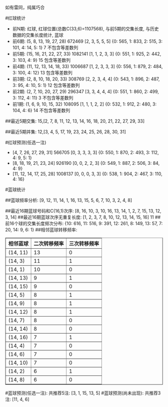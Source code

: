 <!-- 
.. title: 双色球2016137期(2016-11-22)数据分析报告
.. slug: slott-2016137-2016-11-22-report
.. date: 2016-11-23 08:00:00 UTC+08:00
.. tags: Lottery
.. link: 
.. description: 
.. type: text
-->

如有雷同，纯属巧合

<!-- TEASER_END-->

#红球统计

- 前N期: 红球, 红球位置(总数C(33,6)=1107568), 与前5期的交集长度, 与历史数据的交集长度统计, 蓝球
- 前6期: (5, 8, 13, 19, 27, 28) 672469 [2, 3, 5, 5, 5] {0: 565, 1: 833, 2: 515, 3: 101, 4: 14, 5: 1} 7 不包含等差数列
- 前5期: (15, 16, 21, 22, 27, 33) 1082141 [1, 1, 2, 3, 3] {0: 551, 1: 925, 2: 442, 3: 103, 4: 9} 15 包含等差数列
- 前4期: (11, 12, 13, 14, 18, 33) 1006687 [1, 2, 3, 3, 3] {0: 556, 1: 879, 2: 484, 3: 100, 4: 12} 13 包含等差数列
- 前3期: (2, 8, 10, 18, 20, 33) 308769 [2, 2, 3, 4, 4] {0: 543, 1: 896, 2: 487, 3: 95, 4: 10, 5: 1} 12 包含等差数列
- 前2期: (2, 7, 10, 20, 27, 29) 296347 [3, 3, 4, 4, 4] {0: 551, 1: 860, 2: 499, 3: 112, 4: 11} 3 不包含等差数列
- 前1期: (1, 6, 9, 10, 15, 32) 108095 [1, 1, 1, 2, 2] {0: 532, 1: 912, 2: 480, 3: 104, 4: 6} 14 不包含等差数列

##最近5期交集:
15,[2, 7, 8, 11, 12, 13, 14, 16, 18, 20, 21, 22, 27, 29, 33]

##最近5期并集:
12,[3, 4, 5, 17, 19, 23, 24, 25, 26, 28, 30, 31]

#红球预测(任选一注)

- [4, 7, 26, 27, 29, 31] 566705 [0, 3, 3, 3, 3] {0: 550, 1: 870, 2: 493, 3: 112, 4: 9, 5: 1}
- [8, 18, 19, 21, 23, 24] 926190 [0, 0, 2, 2, 3] {0: 549, 1: 887, 2: 506, 3: 84, 4: 9}
- [11, 12, 14, 17, 25, 28] 1008137 [0, 0, 0, 3, 3] {0: 538, 1: 904, 2: 467, 3: 110, 4: 16}

#蓝球统计

##蓝球频率分析:
[9, 12, 11, 14, 1, 16, 13, 15, 5, 6, 7, 10, 3, 2, 4, 8]

##最近16期蓝球号码和C(16,1)次序:
 [8, 16, 10, 3, 10, 16, 13, 14, 1, 2, 7, 15, 13, 12, 3, 14]
##最近16期蓝球次序无重复长度:
 [1, 2, 3, 7, 8, 10, 12, 13, 14, 15, 16] 11
##前16个球的交集长度频次分布:
{10: 616, 11: 516, 9: 391, 12: 261, 8: 149, 13: 57, 7: 20, 14: 9, 6: 1}
##相邻蓝球转移频率:
 <table border="1" class="table table-striped dataframe">
  <thead>
    <tr style="text-align: right;">
      <th>相邻蓝球</th>
      <th>二次转移频率</th>
      <th>三次转移频率</th>
    </tr>
  </thead>
  <tbody>
    <tr>
      <td>(14, 11)</td>
      <td>13</td>
      <td>0</td>
    </tr>
    <tr>
      <td>(14, 3)</td>
      <td>11</td>
      <td>1</td>
    </tr>
    <tr>
      <td>(14, 1)</td>
      <td>10</td>
      <td>0</td>
    </tr>
    <tr>
      <td>(14, 13)</td>
      <td>9</td>
      <td>1</td>
    </tr>
    <tr>
      <td>(14, 15)</td>
      <td>9</td>
      <td>0</td>
    </tr>
    <tr>
      <td>(14, 5)</td>
      <td>8</td>
      <td>1</td>
    </tr>
    <tr>
      <td>(14, 9)</td>
      <td>8</td>
      <td>1</td>
    </tr>
    <tr>
      <td>(14, 12)</td>
      <td>8</td>
      <td>1</td>
    </tr>
    <tr>
      <td>(14, 7)</td>
      <td>8</td>
      <td>0</td>
    </tr>
    <tr>
      <td>(14, 14)</td>
      <td>8</td>
      <td>0</td>
    </tr>
    <tr>
      <td>(14, 16)</td>
      <td>7</td>
      <td>1</td>
    </tr>
    <tr>
      <td>(14, 4)</td>
      <td>7</td>
      <td>0</td>
    </tr>
    <tr>
      <td>(14, 6)</td>
      <td>7</td>
      <td>0</td>
    </tr>
    <tr>
      <td>(14, 10)</td>
      <td>7</td>
      <td>0</td>
    </tr>
    <tr>
      <td>(14, 2)</td>
      <td>6</td>
      <td>1</td>
    </tr>
    <tr>
      <td>(14, 8)</td>
      <td>6</td>
      <td>0</td>
    </tr>
  </tbody>
</table>
#蓝球预测(任选一注):
共推荐5注: [3, 1, 15, 13, 5]
#蓝球预测(尚未出现):
共推荐3注: [11, 4, 6]

